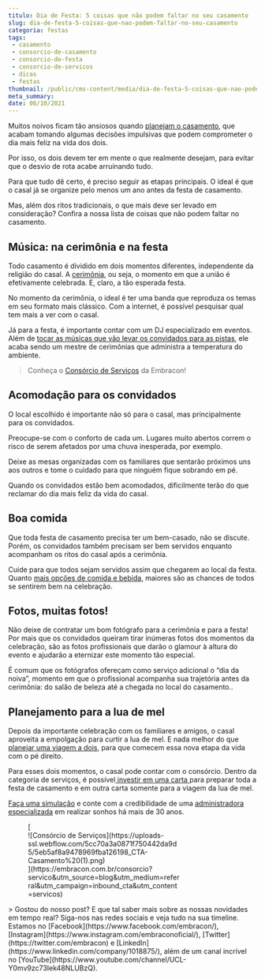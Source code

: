 ```yaml
---
titulo: Dia de Festa: 5 coisas que não podem faltar no seu casamento
slug: dia-de-festa-5-coisas-que-nao-podem-faltar-no-seu-casamento
categoria: festas
tags:
 - casamento
 - consorcio-de-casamento
 - consorcio-de-festa
 - consorcio-de-servicos
 - dicas
 - festas
thumbnail: /public/cms-content/media/dia-de-festa-5-coisas-que-nao-podem-faltar-no-seu-casamento.jpg
meta_summary: 
date: 06/10/2021
---
```

Muitos noivos ficam tão ansiosos quando [planejam o casamento](https://www.embracon.com.br/blog/saiba-quais-sao-os-primeiros-passos-para-planejar-um-casamento), que acabam tomando algumas decisões impulsivas que podem comprometer o dia mais feliz na vida dos dois.

Por isso, os dois devem ter em mente o que realmente desejam, para evitar que o desvio de rota acabe arruinando tudo.

Para que tudo dê certo, é preciso seguir as etapas principais. O ideal é que o casal já se organize pelo menos um ano antes da festa de casamento.

Mas, além dos ritos tradicionais, o que mais deve ser levado em consideração? Confira a nossa lista de coisas que não podem faltar no casamento.

Música: na cerimônia e na festa
-------------------------------

Todo casamento é dividido em dois momentos diferentes, independente da religião do casal. A [cerimônia](https://www.embracon.com.br/blog/cerimonia-e-festa-de-casamento-juntos-ou-separados), ou seja, o momento em que a união é efetivamente celebrada. E, claro, a tão esperada festa.

No momento da cerimônia, o ideal é ter uma banda que reproduza os temas em seu formato mais clássico. Com a internet, é possível pesquisar qual tem mais a ver com o casal.

Já para a festa, é importante contar com um DJ especializado em eventos. Além de [tocar as músicas que vão levar os convidados para as pistas](https://www.embracon.com.br/blog/musica-de-festa-faca-uma-playlist-arrebatadora), ele acaba sendo um mestre de cerimônias que administra a temperatura do ambiente.

> Conheça o [Consórcio de Serviços](https://www.embracon.com.br/consorcio-servicos) da Embracon!

Acomodação para os convidados
-----------------------------

O local escolhido é importante não só para o casal, mas principalmente para os convidados.

Preocupe-se com o conforto de cada um. Lugares muito abertos correm o risco de serem afetados por uma chuva inesperada, por exemplo.

Deixe as mesas organizadas com os familiares que sentarão próximos uns aos outros e tome o cuidado para que ninguém fique sobrando em pé.

Quando os convidados estão bem acomodados, dificilmente terão do que reclamar do dia mais feliz da vida do casal.

Boa comida
----------

Que toda festa de casamento precisa ter um bem-casado, não se discute. Porém, os convidados também precisam ser bem servidos enquanto acompanham os ritos do casal após a cerimônia.

Cuide para que todos sejam servidos assim que chegarem ao local da festa. Quanto [mais opções de comida e bebida](https://www.embracon.com.br/blog/4-conselhos-para-escolher-o-menu-de-festa-de-casamento), maiores são as chances de todos se sentirem bem na celebração.

Fotos, muitas fotos!
--------------------

Não deixe de contratar um bom fotógrafo para a cerimônia e para a festa! Por mais que os convidados queiram tirar inúmeras fotos dos momentos da celebração, são as fotos profissionais que darão o glamour à altura do evento e ajudarão a eternizar este momento tão especial.

É comum que os fotógrafos ofereçam como serviço adicional o “dia da noiva”, momento em que o profissional acompanha sua trajetória antes da cerimônia: do salão de beleza até a chegada no local do casamento..

Planejamento para a lua de mel
------------------------------

Depois da importante celebração com os familiares e amigos, o casal aproveita a empolgação para curtir a lua de mel. E nada melhor do que [planejar uma viagem a dois](https://www.embracon.com.br/blog/viagem-de-lua-de-mel-como-escolher-o-destino-ideal), para que comecem essa nova etapa da vida com o pé direito.

Para esses dois momentos, o casal pode contar com o consórcio. Dentro da categoria de serviços, é possível[ investir em uma carta ](https://www.embracon.com.br/blog/o-que-voce-precisa-saber-sobre-a-carta-de-credito-de-consorcios)para preparar toda a festa de casamento e em outra carta somente para a viagem da lua de mel.

[Faça uma simulação](https://www.embracon.com.br/consorcio-servicos) e conte com a credibilidade de uma [administradora especializada](https://www.embracon.com.br/) em realizar sonhos há mais de 30 anos.

<figure class="w-richtext-figure-type-image w-richtext-align-center" style="max-width:310px">[<div>![Consórcio de Serviços](https://uploads-ssl.webflow.com/5cc70a3a0871f750442da9d5/5eb5af8a9478969fba126198_CTA-Casamento%20(1).png)</div>](https://embracon.com.br/consorcio?servico&utm_source=blog&utm_medium=referral&utm_campaign=inbound_cta&utm_content=servicos)</figure>> Gostou do nosso post? E que tal saber mais sobre as nossas novidades em tempo real? Siga-nos nas redes sociais e veja tudo na sua timeline. Estamos no [Facebook](https://www.facebook.com/embracon/), [Instagram](https://www.instagram.com/embraconoficial/), [Twitter](https://twitter.com/embracon) e [LinkedIn](https://www.linkedin.com/company/1018875/), além de um canal incrível no [YouTube](https://www.youtube.com/channel/UCL-Y0mv9zc73Iek48NLUBzQ).
